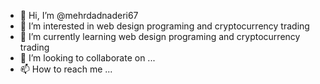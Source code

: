 - 👋 Hi, I’m @mehrdadnaderi67
- 👀 I’m interested in web design programing and cryptocurrency trading
- 🌱 I’m currently learning web design programing and cryptocurrency trading
- 💞️ I’m looking to collaborate on ...
- 📫 How to reach me ...

<!---
mehrdadnaderi67/mehrdadnaderi67 is a ✨ special ✨ repository because its `README.md` (this file) appears on your GitHub profile.
You can click the Preview link to take a look at your changes.
--->
